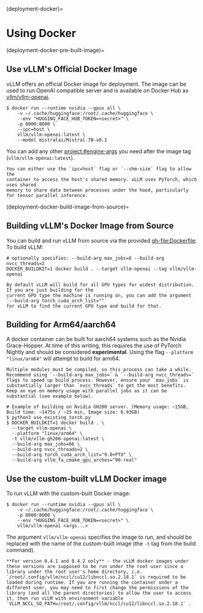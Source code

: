 (deployment-docker)=

# Using Docker

(deployment-docker-pre-built-image)=

## Use vLLM's Official Docker Image

vLLM offers an official Docker image for deployment.
The image can be used to run OpenAI compatible server and is available on Docker Hub as [vllm/vllm-openai](https://hub.docker.com/r/vllm/vllm-openai/tags).

```console
$ docker run --runtime nvidia --gpus all \
    -v ~/.cache/huggingface:/root/.cache/huggingface \
    --env "HUGGING_FACE_HUB_TOKEN=<secret>" \
    -p 8000:8000 \
    --ipc=host \
    vllm/vllm-openai:latest \
    --model mistralai/Mistral-7B-v0.1
```

You can add any other <project:#engine-args> you need after the image tag (`vllm/vllm-openai:latest`).

```{note}
You can either use the `ipc=host` flag or `--shm-size` flag to allow the
container to access the host's shared memory. vLLM uses PyTorch, which uses shared
memory to share data between processes under the hood, particularly for tensor parallel inference.
```

(deployment-docker-build-image-from-source)=

## Building vLLM's Docker Image from Source

You can build and run vLLM from source via the provided <gh-file:Dockerfile>. To build vLLM:

```console
# optionally specifies: --build-arg max_jobs=8 --build-arg nvcc_threads=2
DOCKER_BUILDKIT=1 docker build . --target vllm-openai --tag vllm/vllm-openai
```

```{note}
By default vLLM will build for all GPU types for widest distribution. If you are just building for the
current GPU type the machine is running on, you can add the argument `--build-arg torch_cuda_arch_list=""`
for vLLM to find the current GPU type and build for that.
```

## Building for Arm64/aarch64

A docker container can be built for aarch64 systems such as the Nvidia Grace-Hopper. At time of this writing, this requires the use
of PyTorch Nightly and should be considered **experimental**. Using the flag `--platform "linux/arm64"` will attempt to build for arm64.

```{note}
Multiple modules must be compiled, so this process can take a while. Recommend using `--build-arg max_jobs=` & `--build-arg nvcc_threads=`
flags to speed up build process. However, ensure your `max_jobs` is substantially larger than `nvcc_threads` to get the most benefits.
Keep an eye on memory usage with parallel jobs as it can be substantial (see example below).
```

```console
# Example of building on Nvidia GH200 server. (Memory usage: ~15GB, Build time: ~1475s / ~25 min, Image size: 6.93GB)
$ python3 use_existing_torch.py
$ DOCKER_BUILDKIT=1 docker build . \
  --target vllm-openai \
  --platform "linux/arm64" \
  -t vllm/vllm-gh200-openai:latest \
  --build-arg max_jobs=66 \
  --build-arg nvcc_threads=2 \
  --build-arg torch_cuda_arch_list="9.0+PTX" \
  --build-arg vllm_fa_cmake_gpu_arches="90-real"
```

## Use the custom-built vLLM Docker image

To run vLLM with the custom-built Docker image:

```console
$ docker run --runtime nvidia --gpus all \
    -v ~/.cache/huggingface:/root/.cache/huggingface \
    -p 8000:8000 \
    --env "HUGGING_FACE_HUB_TOKEN=<secret>" \
    vllm/vllm-openai <args...>
```

The argument `vllm/vllm-openai` specifies the image to run, and should be replaced with the name of the custom-built image (the `-t` tag from the build command).

```{note}
**For version 0.4.1 and 0.4.2 only** - the vLLM docker images under these versions are supposed to be run under the root user since a library under the root user's home directory, i.e. `/root/.config/vllm/nccl/cu12/libnccl.so.2.18.1` is required to be loaded during runtime. If you are running the container under a different user, you may need to first change the permissions of the library (and all the parent directories) to allow the user to access it, then run vLLM with environment variable `VLLM_NCCL_SO_PATH=/root/.config/vllm/nccl/cu12/libnccl.so.2.18.1` .
```
